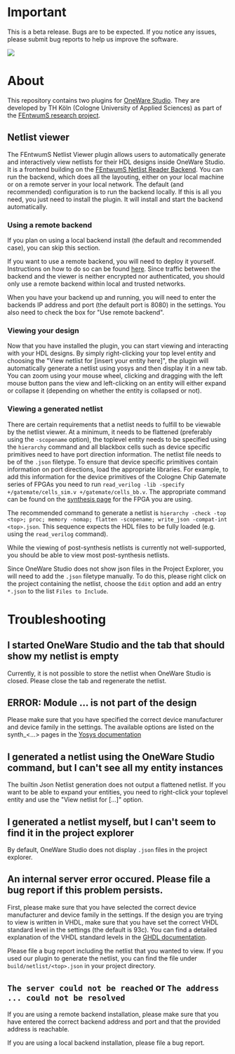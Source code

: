 # Important

This is a beta release. Bugs are to be expected. If you notice any issues, please submit bug reports to help us improve
the software.

![](https://raw.githubusercontent.com/FEntwumS/Oneware.NetlistReaderFrontend/refs/heads/master/assets/netlist-view.png)

# About

This repository contains two plugins for [OneWare Studio](https://github.com/one-ware/OneWare). They are developed by
TH Köln (Cologne University of Applied Sciences) as part of
the [FEntwumS research project](https://www.th-koeln.de/informations-medien-und-elektrotechnik/forschungsprojekt-fentwums_121126.php).

## Netlist viewer

The FEntwumS Netlist Viewer plugin allows users to automatically generate and interactively view netlists for their HDL
designs inside OneWare Studio. It is a frontend building on
the [FEntwumS Netlist Reader Backend](https://github.com/FEntwumS/NetlistReaderBackend). You can run the backend, which
does all the layouting, either on your local machine or on a remote server in your local network. The default (and
recommended) configuration is to run the backend locally. If this is all you need, you just need to install the plugin.
It will install and start the backend automatically.

### Using a remote backend

If you plan on using a local backend install (the default and recommended case), you can skip this section.

If you want to use a remote backend, you will need to deploy it yourself. Instructions on how to do so can be
found [here](https://github.com/FEntwumS/NetlistReaderBackend?tab=readme-ov-file#can-i-use-the-backend-separately-from-the-frontend).
Since traffic between the backend and the viewer is neither encrypted nor authenticated, you should only use a remote
backend within local and trusted networks.

When you have your backend up and running, you will need to enter the backends IP address and port
(the default port is 8080) in the settings. You also need to check the box for "Use remote backend".

### Viewing your design

Now that you have installed the plugin, you can start viewing and interacting with your HDL designs. By simply
right-clicking your top level entity and choosing the "View netlist for [insert your entity here]", the plugin will
automatically generate a netlist using yosys and then display it in a new tab. You can zoom using your mouse wheel,
clicking and dragging with the left mouse button pans the view and left-clicking on an entity will either expand or
collapse it (depending on whether the entity is collapsed or not).

### Viewing a generated netlist

There are certain requirements that a netlist needs to fulfill to be viewable by the netlist viewer. At a minimum, it
needs to be flattened (preferably using the `-scopename` option), the toplevel entity needs to be specified using the
`hierarchy` command and all blackbox cells such as device specific primitives need to have port direction information.
The netlist file needs to be of the `.json` filetype. To ensure that device specific primitives contain information on
port directions, load the appropriate libraries. For example, to add this information for the device primitives of the
Cologne Chip Gatemate series of FPGAs you need to run
`read_verilog -lib -specify +/gatemate/cells_sim.v +/gatemate/cells_bb.v`. The appropriate command can be found on the
[synthesis page](https://yosyshq.readthedocs.io/projects/yosys/en/latest/cmd/synth_gatemate.html) for the FPGA you are
using.

The recommended command to generate a netlist is
`hierarchy -check -top <top>; proc; memory -nomap; flatten -scopename; write_json -compat-int <top>.json`. This sequence
expects the HDL files to be fully loaded (e.g. using the `read_verilog` command).

While the viewing of post-synthesis netlists is currently not well-supported, you should be able to view most
post-synthesis netlists.

Since OneWare Studio does not show json files in the Project Explorer, you will need to add the `.json` filetype
manually. To do this, please right click on the project containing the netlist, choose the `Edit` option and add an
entry `*.json` to the list `Files to Include`.

# Troubleshooting

## I started OneWare Studio and the tab that should show my netlist is empty

Currently, it is not possible to store the netlist when OneWare Studio is closed. Please close the tab and regenerate
the netlist.

## ERROR: Module ... is not part of the design

Please make sure that you have specified the correct device manufacturer and device family in the settings.
The available options are listed on the synth_<...> pages in
the [Yosys documentation](https://yosyshq.readthedocs.io/projects/yosys/en/latest/cmd_ref.html)

## I generated a netlist using the OneWare Studio command, but I can't see all my entity instances

The builtin Json Netlist generation does not output a flattened netlist. If you want to be able to expand your entities,
you need to right-click your toplevel entity and use the "View netlist for [...]" option.

## I generated a netlist myself, but I can't seem to find it in the project explorer

By default, OneWare Studio does not display `.json` files in the project explorer.

## An internal server error occured. Please file a bug report if this problem persists.

First, please make sure that you have selected the correct device manufacturer and device family in the settings. If the
design you are trying to view is written in VHDL, make sure that you have set the correct VHDL standard level in the
settings (the default is 93c). You can find a detailed explanation of the VHDL standard levels in
the [GHDL documentation](https://ghdl.github.io/ghdl/using/ImplementationOfVHDL.html#vhdl-standards).

Please file a bug report including the netlist that you wanted to view. If you used our plugin to generate the netlist,
you can find the file under `build/netlist/<top>.json` in your project directory.

## `The server could not be reached` or `The address ... could not be resolved`

If you are using a remote backend installation, please make sure that you have entered the correct backend address and
port and that the provided address is reachable.

If you are using a local backend installation, please file a bug report.